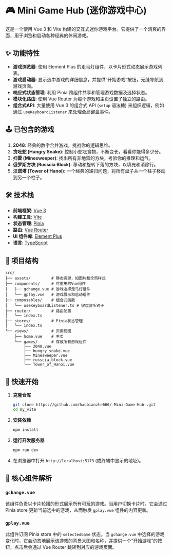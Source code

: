 # 🎮 Mini Game Hub (迷你游戏中心)

这是一个使用 Vue 3 和 Vite 构建的交互式迷你游戏平台。它提供了一个清爽的界面，用于浏览和启动各种经典的休闲游戏。

## ✨ 功能特性

- **游戏浏览器**: 使用 Element Plus 的走马灯组件，以卡片形式动态展示游戏列表。
- **游戏启动器**: 显示选中游戏的详细信息，并提供“开始游戏”按钮，无缝导航到游戏页面。
- **响应式状态管理**: 利用 Pinia 跨组件共享和管理游戏数据及选择状态。
- **模块化路由**: 使用 Vue Router 为每个游戏和主页设置了独立的路由。
- **组合式API**: 大量使用 Vue 3 的组合式 API (`setup` 语法糖) 来组织逻辑，例如通过 `useKeyboardListener` 来处理全局键盘事件。

## 🕹️ 已包含的游戏

1.  **2048**: 经典的数字合并游戏，挑战你的逻辑思维。
2.  **贪吃蛇 (Hungry Snake)**: 控制小蛇吃食物，不断变长，看看你能得多少分。
3.  **扫雷 (Minesweeper)**: 找出所有非地雷的方块，考验你的推理和运气。
4.  **俄罗斯方块 (Russcia Block)**: 移动和旋转下落的方块，以填充和消除行。
5.  **汉诺塔 (Tower of Hanoi)**: 一个经典的递归问题，将所有盘子从一个柱子移动到另一个柱子。

## 🛠️ 技术栈

- **前端框架**: [Vue 3](https://vuejs.org/)
- **构建工具**: [Vite](https://vitejs.dev/)
- **状态管理**: [Pinia](https://pinia.vuejs.org/)
- **路由**: [Vue Router](https://router.vuejs.org/)
- **UI 组件库**: [Element Plus](https://element-plus.org/)
- **语言**: [TypeScript](https://www.typescriptlang.org/)

## 📁 项目结构

```
src/
├── assets/         # 静态资源，如图片和全局样式
├── components/     # 可重用的Vue组件
│   ├── gchange.vue # 游戏选择走马灯组件
│   └── gplay.vue   # 游戏展示和启动组件
├── composables/    # 组合式函数
│   └── useKeyboardListener.ts # 键盘监听钩子
├── router/         # 路由配置
│   └── index.ts
├── stores/         # Pinia状态管理
│   └── index.ts
└── views/          # 页面视图
    ├── home.vue    # 主页
    └── games/      # 存放所有游戏组件
        ├── 2048.vue
        ├── hungry_snake.vue
        ├── Minesweeper.vue
        ├── russcia_block.vue
        └── Tower_of_Hanoi.vue
```

## 🚀 快速开始

1.  **克隆仓库**
    ```bash
    git clone https://github.com/haobianzhe666/-Mini-Game-Hub-.git
    cd my_vite
    ```

2.  **安装依赖**
    ```bash
    npm install
    ```

3.  **运行开发服务器**
    ```bash
    npm run dev
    ```

4.  在浏览器中打开 `http://localhost:5173` (或终端中显示的地址)。

## 🧩 核心组件解析

### `gchange.vue`

该组件负责以卡片轮播的形式展示所有可玩的游戏。当用户切换卡片时，它会通过 Pinia store 更新当前选中的游戏，从而触发 `gplay.vue` 组件的内容更新。

### `gplay.vue`

此组件订阅 Pinia store 中的 `selectedGame` 状态。当 `gchange.vue` 中选择的游戏变化时，它会动态地展示该游戏的背景大图和名称，并提供一个“开始游戏”的按钮，点击后会通过 Vue Router 跳转到对应的游戏页面。

